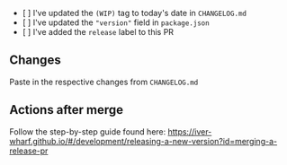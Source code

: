 - \[ ] I've updated the `(WIP)` tag to today's date in `CHANGELOG.md`
- \[ ] I've updated the `"version"` field in `package.json`
- \[ ] I've added the `release` label to this PR

## Changes

Paste in the respective changes from `CHANGELOG.md`

## Actions after merge

Follow the step-by-step guide found here:
<https://iver-wharf.github.io/#/development/releasing-a-new-version?id=merging-a-release-pr>
